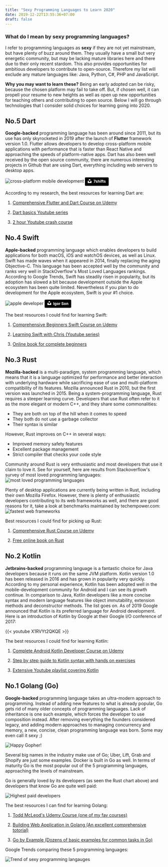 ```yaml
---
title: "Sexy Programming Languages to Learn 2020"
date: 2019-12-22T13:55:36+07:00
draft: false
---
```


### What do I mean by sexy programming languages?
I refer to programming languages as **sexy** if they are not yet mainstream, but have plenty of buzz around them. They usually have a small but very energetic community, but may be lacking mature libraries here and there due to their only recent stardom. This also provides opportunities for ambitious developers to contribute to open-source. Therefore my list will exclude any mature languages like: Java, Python, C#, PHP and JavaScript.

**Why you may want to learn these?** Being an early adopted can be risky, because the chosen platform may fail to take off. But, if chosen well, it can propell your resume to new heights as well as open up new opportunities for teaching others and contributing to open source. Below I will go through technologies that I consider solid choices for learning going into 2020. 

## **No.5 Dart**

**Google-backed** programming language has been around since 2011, but its use has only skyrocketed in 2019 after the launch of **Flutter** framework version 1.0. Flutter allows developers to develop cross-platform mobile applications with performance that is faster than React Native and approaching the speeds of platform-native apps. Dart has also been well received by the open source community, there are numerous interesting projects in Github that are using Dart, everything including web servers to desktop apps. 

<img src="../img/sexy-programming-languages-to-learn-2020/multi-platform-mobile.jpg" alt="cross-platform mobile development"/>
<a style="background-color:black;color:white;text-decoration:none;padding:4px 6px;font-family:-apple-system, BlinkMacSystemFont, &quot;San Francisco&quot;, &quot;Helvetica Neue&quot;, Helvetica, Ubuntu, Roboto, Noto, &quot;Segoe UI&quot;, Arial, sans-serif;font-size:12px;font-weight:bold;line-height:1.2;display:inline-block;border-radius:3px" href="https://unsplash.com/@7shifts?utm_medium=referral&amp;utm_campaign=photographer-credit&amp;utm_content=creditBadge" target="_blank" rel="noopener noreferrer" title="Download free do whatever you want high-resolution photos from 7shifts"><span style="display:inline-block;padding:2px 3px"><svg xmlns="http://www.w3.org/2000/svg" style="height:12px;width:auto;position:relative;vertical-align:middle;top:-2px;fill:white" viewBox="0 0 32 32"><title>unsplash-logo</title><path d="M10 9V0h12v9H10zm12 5h10v18H0V14h10v9h12v-9z"></path></svg></span><span style="display:inline-block;padding:2px 3px">7shifts</span></a>

<p>According to my research, the best resources for learning Dart are: </p>

1) [Comprehensive Flutter and Dart Course on Udemy](https://www.udemy.com/course/learn-flutter-dart-to-build-ios-android-apps/)

2) [Dart basics Youtube series](https://www.youtube.com/playlist?list=PLlxmoA0rQ-LyHW9voBdNo4gEEIh0SjG-q)

3) [2 hour Youtube crash course](https://www.youtube.com/watch?v=Ej_Pcr4uC2Q)

## **No.4 Swift**

**Apple-backed** programming language which enables developers to build applications for both macOS, iOS and watchOS devices, as well as Linux.
Swift has made waves when it appeared in 2014, finally replacing the aging Objective-C. This language has been accepted well by the community and ranks very well in StackOverflow's Most Loved Languages rankings. According to Google Trends, Swift has steadily risen in popularity, but its adoption has slowed a bit because development outside the Apple ecosystem has been quite limited. Nevertheless if you plan to do development for the Apple ecosystem, Swift is your #1 choice.

<img src="../img/sexy-programming-languages-to-learn-2020/apple-ecosystem.jpg" alt="apple developer"/>
<a style="background-color:black;color:white;text-decoration:none;padding:4px 6px;font-family:-apple-system, BlinkMacSystemFont, &quot;San Francisco&quot;, &quot;Helvetica Neue&quot;, Helvetica, Ubuntu, Roboto, Noto, &quot;Segoe UI&quot;, Arial, sans-serif;font-size:12px;font-weight:bold;line-height:1.2;display:inline-block;border-radius:3px" href="https://unsplash.com/@igorson?utm_medium=referral&amp;utm_campaign=photographer-credit&amp;utm_content=creditBadge" target="_blank" rel="noopener noreferrer" title="Download free do whatever you want high-resolution photos from Igor Son"><span style="display:inline-block;padding:2px 3px"><svg xmlns="http://www.w3.org/2000/svg" style="height:12px;width:auto;position:relative;vertical-align:middle;top:-2px;fill:white" viewBox="0 0 32 32"><title>unsplash-logo</title><path d="M10 9V0h12v9H10zm12 5h10v18H0V14h10v9h12v-9z"></path></svg></span><span style="display:inline-block;padding:2px 3px">Igor Son</span></a>

<p>The best resources I could find for learning Swift: </p>

1) [Comprehensive Beginners Swift Course on Udemy](https://www.udemy.com/course/the-comprehensive-guide-to-swift/)

2) [Learning Swift with Chris (Youtube series)](https://codewithchris.com/learn-swift/)

3) [Online book for complete beginners](https://www.weheartswift.com/swift-programming-scratch-100-exercises/)

## **No.3 Rust**

**Mozilla-backed** is a multi-paradigm, system programming language, which means that it is a language optimized for performance and better interaction with underlying hardware while sacrificing ease of use and multi-platform compatibility of its features. Mozilla announced Rust in 2010, but the first version was launched in 2015. Being a system-programming language, Rust requires a steeper learning curve. Developers that use Rust often refer to it as the more elegant or modern C++, and they share some commonalities:

 - They are both on top of the hill when it comes to speed
 - They both do not use a garbage collector
 - Their syntax is similar

 However, Rust improves on C++ in several ways:

 - Improved memory safety features
 - Excellent package management
 - Strict compiler that checks your code style
 
 Community around Rust is very enthusiastic and most developers that use it claim to love it. See for yourself, here are results from Stackoverflow's survey of most loved programming languages: 
 <img src="../img/sexy-programming-languages-to-learn-2020/SO-most-loved-languages.png" alt="most loved programming languages"/>

 Plenty of desktop applications are currently being written in Rust, including their own Mozilla Firefox. However, there is plenty of enthusiastic developers contributing to its web frameworks as well, and there are good reasons for it, take a look at benchmarks maintained by techempower.com: 
 <img src="../img/sexy-programming-languages-to-learn-2020/techempower-benchmarks.PNG" alt="fastest web frameworks"/>

<p>Best resources I could find for picking up Rust: </p>

 1) [Comprehensive Rust Course on Udemy](https://www.udemy.com/course/rust-programming-language-complete-tutorial/)

 2) [Free online book on Rust](https://doc.rust-lang.org/book/title-page.html)


## **No.2 Kotlin**

**Jetbrains-backed** programming language is a fantastic choice for Java developers because it runs on the same JVM platform. Kotlin version 1.0 has been released in 2016 and has grown in popularity very quickly. According to my personal experience, Kotlin has been adopted well in the mobile-development community for Android and I can see its growth continue. In comparison to Java, Kotlin developers like a more concise syntax and modern language features like object immutability, extension methods and deconstructor methods. The list goes on. As of 2019 Google announced that Kotlin is its preferred language for Android development. Here is an introduction of Kotlin by Google at their Google I/O conference of 2017:

{{< youtube X1RVYt2QKQE >}}

<p>The best resources I could find for learning Kotlin: </p>

1) [Complete Android Kotlin Developer Course on Udemy](https://www.udemy.com/course/the-complete-kotlin-developer-course)

2) [Step by step guide to Kotlin syntax with hands on exercises](https://play.kotlinlang.org/koans/overview)

3) [Extensive Youtube playlist covering Kotlin](https://www.youtube.com/playlist?list=PLlxmoA0rQ-LwgK1JsnMsakYNACYGa1cjR)

## **No.1 Golang (Go)**

**Google-backed** programming language takes an ultra-modern approach to programming. Instead of adding new features to what is already popular, Go gets rid of many older concepts of programming languages. Lack of inheritance is one such example, which forces the developer to use composition instead. After removing everything the founders considered legacy, and adding modern approaches to managing concurrency and memory, a new, concise, clean programming language was born. Some may even call it sexy ;)

 <img src="../img/sexy-programming-languages-to-learn-2020/gopher-dance.gif" alt="Happy Gopher!"/>

Several big names in the industry make use of Go; Uber, Lift, Grab and Shopify are just some examples. Docker is built in Go as well. In terms of maturity Go is the most popular out of the 5 programming languages, approaching the levels of mainstream. 

Go is generally loved by its developers (as seen the Rust chart above) and developers that know Go are quite well paid:

<img src="../img/sexy-programming-languages-to-learn-2020/SO-highest-paid-languages.PNG" alt="Highest paid developers">
<p>The best resources I can find for learning Golang: </p>

1) [Todd McLeod's Udemy Course (one of my fav courses)](https://www.udemy.com/course/learn-how-to-code/)

2) [Building Web Application in Golang (An excellent comprehensive totorial)](https://astaxie.gitbooks.io/build-web-application-with-golang/content/en/)

3) [Go by Example (Dozens of basic examples for common tasks in Go)](https://gobyexample.com/)

Google Trends comparing these 5 programming languages: 

<img src="../img/sexy-programming-languages-to-learn-2020/GT-trends.PNG" alt="Trend of sexy programming langauges">



